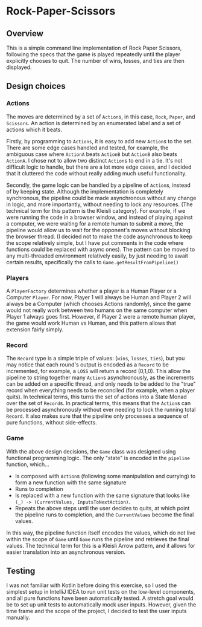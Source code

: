 # Rock-Paper-Scissors

## Overview

This is a simple command line implementation of Rock Paper Scissors, following the specs that the game is played repeatedly until the player explicitly chooses to quit. The number of wins, losses, and ties are then displayed.

## Design choices

### Actions

The moves are determined by a set of `Action`s, in this case, `Rock`, `Paper`, and `Scissors`. An action is determined by an enumerated label and a set of actions which it beats.

Firstly, by programming to `Actions`, it is easy to add new `Action`s to the set. There are some edge cases handled and tested, for example, the ambiguous case where `ActionA` beats `ActionB` but `ActionB` also beats `ActionA`. I chose not to allow two distinct `Action`s to end in a tie. It's not difficult logic to handle, but there are a lot more edge cases, and I decided that it cluttered the code without really adding much useful functionality.

Secondly, the game logic can be handled by a pipeline of `Action`s, instead of by keeping state. Although the implementation is completely synchronous, the pipeline could be made asynchronous without any change in logic, and more importantly, without needing to lock any resources. (The technical term for this pattern is the Kleisli category). For example, if we were running the code in a browser window, and instead of playing against a computer, we were waiting for a remote human to submit a move, the pipeline would allow us to wait for the opponent's moves without blocking the browser thread. (I decided not to make the code asynchronous to keep the scope relatively simple, but I have put comments in the code where functions could be replaced with async ones). The pattern can be moved to any multi-threaded environment relatively easily, by just needing to await certain results, specifically the calls to `Game.getResultFromPipeline()`

### Players

A `PlayerFactory` determines whether a player is a Human Player or a Computer `Player`. For now, Player 1 will always be Human and Player 2 will always be a Computer (which chooses Actions randomly), since the game would not really work between two humans on the same computer when Player 1 always goes first. However, if Player 2 were a remote human player, the game would work Human vs Human, and this pattern allows that extension fairly simply.

### Record

The `Record` type is a simple triple of values: (`wins`, `losses`, `ties`), but you may notice that each round's output is encoded as a `Record` to be incremented, for example, a `LOSS` will return a record (0,1,0). This allow the pipeline to string together many `Action`s asynchronously, as the increments can be added on a specific thread, and only needs to be added to the "true" record when everything needs to be reconciled (for example, when a player quits). In technical terms, this turns the set of actions into a State Monad over the set of `Record`s. In practical terms, this means that the `Action`s can be processed asynchronously without ever needing to lock the running total `Record`. It also makes sure that the pipeline only processes a sequence of pure functions, without side-effects. 

### Game

With the above design decisions, the `Game` class was designed using functional programming logic. The only "state" is encoded in the `pipeline` function, which...
- Is composed with `Action`s (following some manipulation and currying) to form a new function with the same signature
- Runs to completion
- Is replaced with a new function with the same signature that looks like `(_) -> (CurrentValues, InputsToNextAction)`.
- Repeats the above steps until the user decides to quits, at which point the pipeline runs to completion, and the `CurrentValues` become the final values.

In this way, the pipeline function itself encodes the values, which do not live within the scope of `Game` until `Game` runs the pipeline and retrieves the final values. The technical term for this is a Kleisli Arrow pattern, and it allows for easier translation into an asynchronous version.

## Testing

I was not familiar with Kotlin before doing this exercise, so I used the simplest setup in IntelliJ IDEA to run unit tests on the low-level components, and all pure functions have been automatically tested. A stretch goal would be to set up unit tests to automatically mock user inputs. However, given the time frame and the scope of the project, I decided to test the user inputs manually.